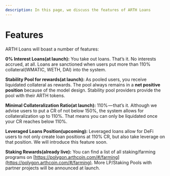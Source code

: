 ```yaml
---
description: In this page, we discuss the features of ARTH Loans
---
```


# Features

ARTH Loans will boast a number of features:

**0% Interest Loans(at launch):** You take out loans. That’s it. No interests accrued, at all. Loans are sanctioned when users put more than 110% collateral(WMATIC, WETH, DAI) into the system.

**Stability Pool for rewards(at launch):** As pooled users, you receive liquidated collateral as rewards. The pool always remains in a **net positive position** because of the model design. Stability pool providers provide the pool with their ARTH tokens.

**Minimal Collateralization Ratio(at launch):** 110% — that’s it. Although we advise users to put a CR of not below 150%, the system allows for collateralization up to 110%. That means you can only be liquidated once your CR reaches below 110%.

**Leveraged Loans Position(upcoming):** Leveraged loans allow for DeFi users to not only create loan positions at 110% CR, but also take leverage on that position. We will introduce this feature soon.

**Staking Rewards(already live):** You can find a list of all staking/farming programs on [https://polygon.arthcoin.com/#/farming](https://polygon.arthcoin.com/#/farming). More LP/Staking Pools with partner projects will be announced at launch.
